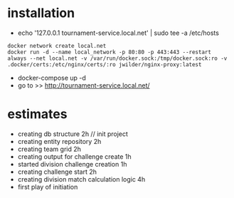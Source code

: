 # installation
* echo '127.0.0.1 tournament-service.local.net' | sudo tee -a /etc/hosts
```shell script
docker network create local.net 
docker run -d --name local_network -p 80:80 -p 443:443 --restart always --net local.net -v /var/run/docker.sock:/tmp/docker.sock:ro -v .docker/certs:/etc/nginx/certs/:ro jwilder/nginx-proxy:latest
```
* docker-compose up -d
* go to >> http://tournament-service.local.net/

# estimates
* creating db structure 2h // init project
* creating entity repository 2h
* creating team grid 2h
* creating output for challenge create 1h
* started division challenge creation 1h
* creating challenge start 2h
* creating division match calculation logic 4h
* first play of initiation